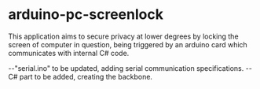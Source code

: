 # arduino-pc-screenlock
This application aims to secure privacy at lower degrees by locking the screen of computer in question, being triggered by an arduino card which communicates with internal C# code.

--"serial.ino" to be updated, adding serial communication specifications.
--C# part to be added, creating the backbone.

